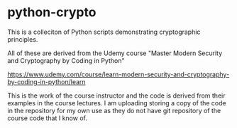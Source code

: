 # python-crypto

This is a colleciton of Python scripts demonstrating cryptographic principles.

All of these are derived from the Udemy course "Master Modern Security and Cryptography by Coding in Python" 

https://www.udemy.com/course/learn-modern-security-and-cryptography-by-coding-in-python/learn

This is the work of the course instructor and the code is derived from their examples in the course lectures. I am uploading storing a copy of the code in the repository for my own use as they do not have git repository of the course code that I know of.
